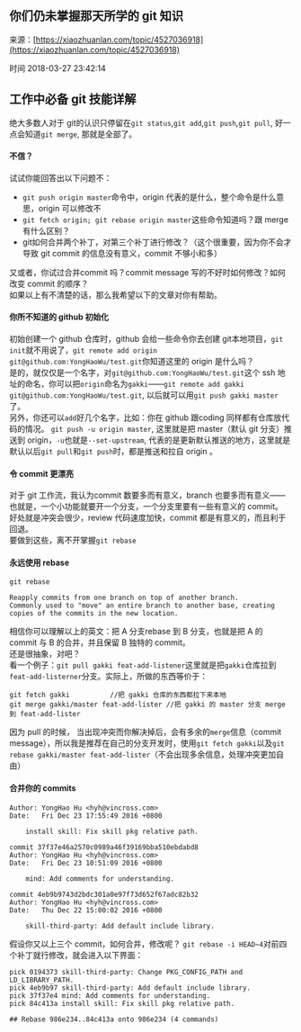 ## 你们仍未掌握那天所学的 git 知识

来源：[https://xiaozhuanlan.com/topic/4527036918](https://xiaozhuanlan.com/topic/4527036918)

时间 2018-03-27 23:42:14



## 工作中必备 git 技能详解

绝大多数人对于 git的认识只停留在`git status`,`git add`,`git push`,`git pull`, 好一点会知道`git merge`, 那就是全部了。  

#### 不信？

试试你能回答出以下问题不：  


* `git push origin master`命令中，origin 代表的是什么，整个命令是什么意思，origin 可以修改不    
* `git fetch origin; git rebase origin master`这些命令知道吗？跟 merge 有什么区别？    
* git如何合并两个补丁，对第三个补丁进行修改？（这个很重要，因为你不会才导致 git commit 的信息没有意义，commit 不够小和多）
  

又或者，你试过合并commit 吗？commit message 写的不好时如何修改？如何改变 commit 的顺序？  
如果以上有不清楚的话，那么我希望以下的文章对你有帮助。  

#### 你所不知道的 github 初始化

初始创建一个 github 仓库时，github 会给一些命令你去创建 git本地项目，`git init`就不用说了，`git remote add origin git@github.com:YongHaoWu/test.git`你知道这里的 origin 是什么吗？  
是的，就仅仅是一个名字，对`git@github.com:YongHaoWu/test.git`这个 ssh 地址的命名，你可以把`origin`命名为`gakki`——`git remote add gakki git@github.com:YongHaoWu/test.git`, 以后就可以用`git push gakki master`了。  
另外，你还可以`add`好几个名字，比如：你在 github 跟coding 同样都有仓库放代码的情况。  `git push -u origin master`, 这里就是把 master（默认 git 分支）推送到 origin，`-u`也就是`--set-upstream`, 代表的是更新默认推送的地方，这里就是默认以后`git pull`和`git push`时，都是推送和拉自 origin 。  

#### 令 commit 更漂亮

对于 git 工作流，我认为commit 数要多而有意义，branch 也要多而有意义——也就是，一个小功能就要开一个分支，一个分支里要有一些有意义的 commit。 好处就是冲突会很少，review 代码速度加快，commit 都是有意义的，而且利于回退。  
要做到这些，离不开掌握`git rebase`

#### 永远使用 rebase

```
git rebase

Reapply commits from one branch on top of another branch.
Commonly used to "move" an entire branch to another base, creating copies of the commits in the new location.
```

相信你可以理解以上的英文：把 A 分支rebase 到 B 分支，也就是把 A 的 commit 与 B 的合并，并且保留 B 独特的 commit。  
还是很抽象，对吧？  
看一个例子：`git pull gakki feat-add-listener`这里就是把`gakki`仓库拉到`feat-add-listerner`分支。实际上，所做的东西等价于：  
```
git fetch gakki          //把 gakki 仓库的东西都拉下来本地
git merge gakki/master feat-add-lister //把 gakki 的 master 分支 merge 到 feat-add-lister
```

因为 pull 的时候， 当出现冲突而你解决掉后，会有多余的`merge`信息（commit message），所以我是推荐在自己的分支开发时，使用`git fetch gakki`以及`git rebase gakki/master feat-add-lister`（不会出现多余信息，处理冲突更加自由）  

#### 合并你的 commits

```
Author: YongHao Hu <hyh@vincross.com>
Date:   Fri Dec 23 17:55:49 2016 +0800

    install skill: Fix skill pkg relative path.

commit 37f37e46a2570c0989a46f39169bba510ebdabd8
Author: YongHao Hu <hyh@vincross.com>
Date:   Fri Dec 23 10:51:09 2016 +0800

    mind: Add comments for understanding.

commit 4eb9b9743d2bdc301a0e97f73d652f67adc82b32
Author: YongHao Hu <hyh@vincross.com>
Date:   Thu Dec 22 15:00:02 2016 +0800

    skill-third-party: Add default include library.
```


假设你又以上三个 commit，如何合并，修改呢？  `git rebase -i HEAD~4`对前四个补丁就行修改，就会进入以下界面：  
  
```  
pick 0194373 skill-third-party: Change PKG_CONFIG_PATH and LD_LIBRARY_PATH.  
pick 4eb9b97 skill-third-party: Add default include library.  
pick 37f37e4 mind: Add comments for understanding.  
pick 84c413a install skill: Fix skill pkg relative path.  
  
## Rebase 986e234..84c413a onto 986e234 (4 commands)


